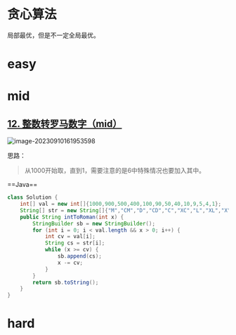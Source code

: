 # 贪心算法

局部最优，但是不一定全局最优。

# easy

# mid

## [12. 整数转罗马数字（mid）](https://leetcode.cn/problems/integer-to-roman/)

![image-20230910161953598](https://aliyun-imgbed.oss-cn-beijing.aliyuncs.com/img/image-20230910161953598.png)

思路：

> 从1000开始取，直到1，需要注意的是6中特殊情况也要加入其中。

==Java==

```java
class Solution {
    int[] val = new int[]{1000,900,500,400,100,90,50,40,10,9,5,4,1};
    String[] str = new String[]{"M","CM","D","CD","C","XC","L","XL","X","IX","V","IV","I"};
    public String intToRoman(int x) {
        StringBuilder sb = new StringBuilder();
        for (int i = 0; i < val.length && x > 0; i++) {
            int cv = val[i];
            String cs = str[i];
            while (x >= cv) {
                sb.append(cs);
                x -= cv;
            }
        }
        return sb.toString();
    }
}

```

# hard